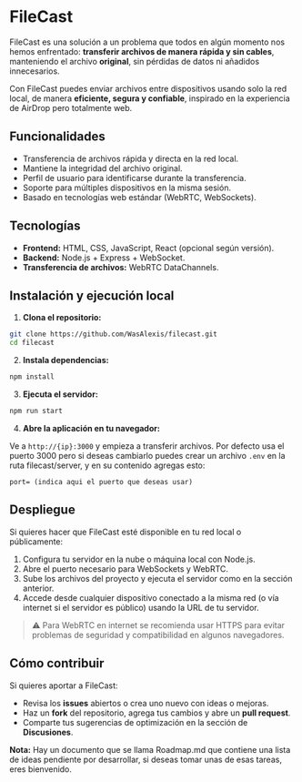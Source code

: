 # FileCast

FileCast es una solución a un problema que todos en algún momento nos hemos enfrentado: **transferir archivos de manera rápida y sin cables**, manteniendo el archivo **original**, sin pérdidas de datos ni añadidos innecesarios.

Con FileCast puedes enviar archivos entre dispositivos usando solo la red local, de manera **eficiente, segura y confiable**, inspirado en la experiencia de AirDrop pero totalmente web.

## Funcionalidades

* Transferencia de archivos rápida y directa en la red local.
* Mantiene la integridad del archivo original.
* Perfil de usuario para identificarse durante la transferencia.
* Soporte para múltiples dispositivos en la misma sesión.
* Basado en tecnologías web estándar (WebRTC, WebSockets).

## Tecnologías

* **Frontend:** HTML, CSS, JavaScript, React (opcional según versión).
* **Backend:** Node.js + Express + WebSocket.
* **Transferencia de archivos:** WebRTC DataChannels.

## Instalación y ejecución local

1. **Clona el repositorio:**

```bash
git clone https://github.com/WasAlexis/filecast.git
cd filecast
```

2. **Instala dependencias:**

```bash
npm install
```

3. **Ejecuta el servidor:**

```bash
npm run start
```

4. **Abre la aplicación en tu navegador:**

Ve a `http://{ip}:3000` y empieza a transferir archivos.
Por defecto usa el puerto 3000 pero si deseas cambiarlo puedes crear un archivo `.env` en la ruta filecast/server, y en su contenido agregas esto:
```
port= (indica aqui el puerto que deseas usar)
```


## Despliegue

Si quieres hacer que FileCast esté disponible en tu red local o públicamente:

1. Configura tu servidor en la nube o máquina local con Node.js.
2. Abre el puerto necesario para WebSockets y WebRTC.
3. Sube los archivos del proyecto y ejecuta el servidor como en la sección anterior.
4. Accede desde cualquier dispositivo conectado a la misma red (o vía internet si el servidor es público) usando la URL de tu servidor.

> ⚠️ Para WebRTC en internet se recomienda usar HTTPS para evitar problemas de seguridad y compatibilidad en algunos navegadores.

## Cómo contribuir

Si quieres aportar a FileCast:

* Revisa los **issues** abiertos o crea uno nuevo con ideas o mejoras.
* Haz un **fork** del repositorio, agrega tus cambios y abre un **pull request**.
* Comparte tus sugerencias de optimización en la sección de **Discusiones**.

**Nota:** Hay un documento que se llama Roadmap.md que contiene una lista de ideas pendiente por desarrollar, si deseas tomar unas de esas tareas, eres bienvenido.
